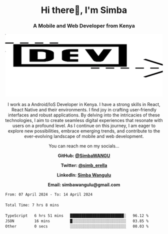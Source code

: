 
<h1 align="center"> Hi there👋, I'm Simba</h1>
<h3 align="center">A Mobile and Web Developer from Kenya</h3>

<img src="/arrow-svgrepo-com.svg" margin="auto" width="100%" height="200px">


<p align="center">I work as a Android/IoS Developer in Kenya. I have a strong skills in React, React Native and their environments. I find joy in crafting user-friendly interfaces and robust applications. By delving into the intricacies of these technologies, I aim to create seamless digital experiences that resonate with users on a profound level. As I continue on this journey, I am eager to explore new possibilities, embrace emerging trends, and contribute to the ever-evolving landscape of mobile and web development.</p>

<p align="center">You can reach me on my socials... </p>

<div align="center">

__<p>  GitHub: [@SimbaWANGU](https://github.com/SimbaWANGU)__  </p>
__<p> Twitter: [@simb_erella](https://twitter.com/simb_erella)__ </p>
__<p> LinkedIn: [Simba Wangulu](https://www.linkedin.com/in/simba-wangulu/)__ </p>
__<p> Email: simbawangulu@gmail.com__ </p>

</div>

<!--START_SECTION:waka-->

```txt
From: 07 April 2024 - To: 14 April 2024

Total Time: 7 hrs 8 mins

TypeScript   6 hrs 51 mins   ████████████████████████░   96.12 %
JSON         16 mins         █░░░░░░░░░░░░░░░░░░░░░░░░   03.85 %
Other        0 secs          ░░░░░░░░░░░░░░░░░░░░░░░░░   00.03 %
```

<!--END_SECTION:waka-->
